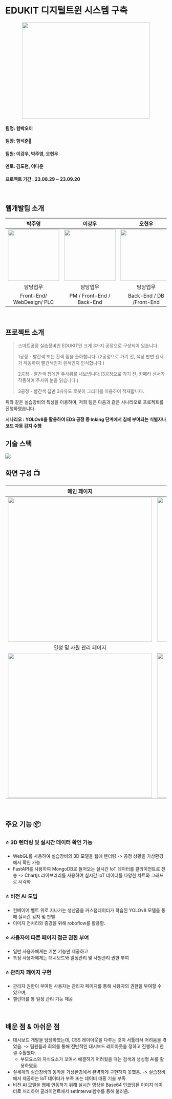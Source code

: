 # EDUKIT 디지털트윈 시스템 구축

<div align = 'center'><img width="400px" height="300px" src="https://github.com/seokjunh/Edukit_DigitalTwin/assets/130536128/1bc9491b-1df5-4abd-a252-d6beaebe20ca.png"/></div>

#### 팀명: 함박오이
#### 팀장: 함석준🏅
#### 팀원: 이강우, 박주영, 오현우
#### 멘토: 김도현, 이다운
#### 프로젝트 기간 : 23.08.29 ~ 23.09.20
<br>


## 웹개발팀 소개

|      박주영       |          이강우         |       오현우         |       함석준         |
| :------------------------------------------------------------------------------: | :---------------------------------------------------------------------------------------------------------------------------------------------------: | :---------------------------------------------------------------------------------------------------------------------------------------------------------------------------------------------------: | :------------------------------------------------------------------------------: |
|   <img width="160px" src="https://github.com/seokjunh/Edukit_DigitalTwin/assets/130536128/bbc106cb-c849-4469-989a-db796d33d5be.png" />    |   <img width="160px" src="https://github.com/seokjunh/Edukit_DigitalTwin/assets/130536128/1eb7836b-fd6b-424e-8697-2224cbb2b119" />    |   <img width="160px" src="https://github.com/seokjunh/Edukit_DigitalTwin/assets/130536128/cd96a81b-dc28-4a7b-b2e5-be2cfa24bbc0"/>   |   <img width="160px" src="https://github.com/seokjunh/Edukit_DigitalTwin/assets/130536128/c45e4cfa-f034-4b42-bfc9-f7a20d7d93e6"/>   |
|            담당업무           |            담당업무           |            담당업무          |            담당업무           |
|   Front-End/ WebDesign/ PLC   |   PM / Front-End / Back-End   |   Back-End / DB /Front-End   |   AI / IoT / PM / Back-End   |
<br>

## 프로젝트 소개

>스마트공장 실습장비인 EDUKIT인 크게 3가지 공정으로 구성되어 있습니다.
>
>1공정 - 빨간색 또는 흰색 칩을 출하합니다. (2공정으로 가기 전, 색상 판변 센서가 작동하여 빨간색인지 흰색인지 인식합니다.)
>
>2공정 - 빨간색 칩에만 주사위를 내보냅니다.(3공정으로 가기 전, 카메라 센서가 작동하여 주사위 눈을 읽습니다.)
>
>3공정 - 빨간색 칩만 3자유도 로봇이 그리퍼를 이용하여 적재합니다.

위와 같은 실습장비의 특성을 이용하여, 저희 팀은 다음과 같은 시나리오로 프로젝트를 진행하였습니다.

**시나리오 : YOLOv8을 활용하여 EDS 공정 중 Inking 단계에서 칩에 부여되는 식별자나 코드 자동 감지 수행**
<br>

## 기술 스택
<img src="https://github.com/seokjunh/Edukit_DigitalTwin/assets/130536128/81225c0a-cdbb-4775-b697-10d467da0fad"/>
<br>

## 화면 구성 📺

|   메인 페이지   |   대시보드 페이지   |
|:---------------:|:-------------------:|
|   <img width="450" src="https://github.com/seokjunh/Edukit_DigitalTwin/assets/130536128/b08d14f0-e9fb-49d3-8a81-c975ec9f5335"/> |   <img width="450" src="https://github.com/seokjunh/Edukit_DigitalTwin/assets/130536128/7e05a3ee-9d10-4643-862e-5364a30ee292"/>   |
|   일정 및 사원 관리 페이지   |   로그인 및 회원가입 페이지   |
|   <img width="450" src="https://github.com/seokjunh/Edukit_DigitalTwin/assets/130536128/6838e997-e232-46b3-af6a-0d5f1d0aafa9"/>   |   <img width="450" src="https://github.com/seokjunh/Edukit_DigitalTwin/assets/130536128/589adaf3-e950-4aa5-b818-def6c576fe1f"/>   |
<br>


## 주요 기능 📦
### ⭐️ 3D 렌더링 및 실시간 데이터 확인 가능
- WebGL를 사용하여 실습장비의 3D 모델을 웹에 렌더링 -> 공정 상황을 가상환경에서 확인 가능
- FastAPI를 사용하여 MongoDB로 들어오는 실시간 IoT 데이터를 클라이언트로 전송 -> Chartjs 라이브러리를 사용하여 실시간 IoT 데이터를 다양한 차트와 그래프로 시각화
### ⭐️ 비전 AI 도입
- 컨베이어 벨트 위로 지나가는 생산품을 커스텀데이터가 학습된 YOLOv8 모델을 통해 실시간 감지 및 판별
- 이미지 전처리와 증강을 위해 roboflow를 활용함.
### ⭐️ 사용자에 따른 페이지 접근 권한 부여
- 일반 사용자에게는 기본 기능만 제공하고
- 특정 사용자에게는 대시보드와 일정관리 및 사원관리 권한 부여
### ⭐️ 관리자 페이지 구현
- 관리자 권한이 부여된 사용자는 관리자 페이지를 통해 사용자의 권한을 부여할 수 있으며,
- 캘린더를 통 일정 관리 기능 제공
<br>

## 배운 점 & 아쉬운 점
- 대시보드 개발을 담당하였는데, CSS 레이아웃을 다루는 것이 서툴러서 어려움을 겪었음. -> 팀원들과 회의를 통해 전반적인 대시보드 레이아웃을 정하고 진행하니 한결 수월했다.
  * 부모요소와 자식요소가 꼬여서 해결하기 어려웠을 때는 검색과 생성형 AI를 활용하였음.
- 실세계의 실습장비의 동작을 가상환경에서 완벽하게 구현하지 못했음. -> 실습장비에서 제공하는 IoT 데이터가 부족 또는 데이터 매핑 기술 부족
- 비전 AI 모델을 웹에 연동하기 위해 실시간 영상을 Base64 인코딩된 이미지 데이터로 처리하여 클라이언트에서 setInterval함수를 통해 불러옴.
